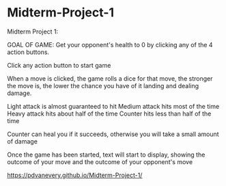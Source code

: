 # Midterm-Project-1
Midterm Project 1: 

GOAL OF GAME: 
Get your opponent's health to 0 by clicking any of the 4 action buttons. 

Click any action button to start game

When a move is clicked, the game rolls a dice for that move, the stronger the move is, the lower the chance you have of it landing and dealing damage.

Light attack is almost guaranteed to hit
Medium attack hits most of the time
Heavy attack hits about half of the time
Counter hits less than half of the time

Counter can heal you if it succeeds, otherwise you will take a small amount of damage

Once the game has been started, text will start to display, showing the outcome of your move and the outcome of your opponent's move


https://pdvanevery.github.io/Midterm-Project-1/